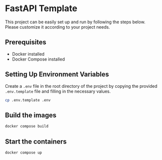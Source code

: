 # FastAPI Template

This project can be easily set up and run by following the steps below.
Please customize it according to your project needs.

## Prerequisites

- Docker installed
- Docker Compose installed

## Setting Up Environment Variables
Create a `.env` file in the root directory of the project by copying the provided `.env.template` file and filling in the necessary values.
```bash
cp .env.template .env
```

## Build the images
```bash
docker compose build
```

## Start the containers
```bash
docker compose up
```
